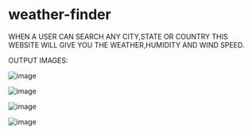 # weather-finder

WHEN A USER CAN SEARCH ANY CITY,STATE OR COUNTRY THIS WEBSITE WILL GIVE YOU THE WEATHER,HUMIDITY AND WIND SPEED.

OUTPUT IMAGES:

![image](https://github.com/user-attachments/assets/12637ed2-034f-4afd-9c2a-888db0e8c161)

![image](https://github.com/user-attachments/assets/1e2d2840-7e6e-456d-8ade-5dd04120ef57)

![image](https://github.com/user-attachments/assets/8162a397-c4a3-407f-af4e-ce29566b2dd6)

![image](https://github.com/user-attachments/assets/bc118083-5970-4b4c-af05-c383fb30d0fe)




